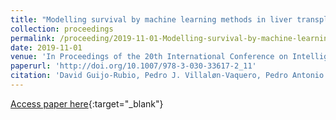 ```yaml
---
title: "Modelling survival by machine learning methods in liver transplantation: application to the UNOS dataset"
collection: proceedings
permalink: /proceeding/2019-11-01-Modelling-survival-by-machine-learning-methods-in-liver-transplantation-application-to-the-UNOS-data
date: 2019-11-01
venue: 'In Proceedings of the 20th International Conference on Intelligent Data Engineering and Automated Learning (IDEAL2019)'
paperurl: 'http://doi.org/10.1007/978-3-030-33617-2_11'
citation: 'David Guijo-Rubio, Pedro J. Villaløn-Vaquero, Pedro Antonio Gutirrez, Marıa Dolores Aylløn, Javier Briceño, Csar Hervs-Martınez, &quot;Modelling survival by machine learning methods in liver transplantation: application to the UNOS dataset.&quot; In Proceedings of the 20th International Conference on Intelligent Data Engineering and Automated Learning (IDEAL2019), Lecture Notes in Computer Science (LNCS), Vol. 11872, 2019, Manchester, UK, pp.97-104.'
---
```

[Access paper here](http://doi.org/10.1007/978-3-030-33617-2_11){:target="_blank"}
